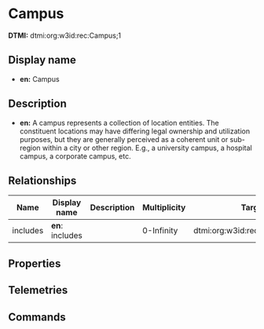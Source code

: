 # Campus
**DTMI:** dtmi:org:w3id:rec:Campus;1
## Display name
- **en:** Campus
## Description
- **en:** A campus represents a collection of location entities. The constituent locations may have differing legal ownership and utilization purposes, but they are generally perceived as a coherent unit or sub-region within a city or other region. E.g., a university campus, a hospital campus, a corporate campus, etc.
## Relationships
|Name|Display name|Description|Multiplicity|Target|Properties|
|-|-|-|-|-|-|
|includes|**en**: includes||0-Infinity|dtmi:org:w3id:rec:Architecture;1|
## Properties
## Telemetries
## Commands
